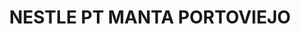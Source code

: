 ---
title: "NESTLE PT MANTA PORTOVIEJO"
url: /portoviejo/nestle-pt-manta-portoviejo/
shop: mayorista
---